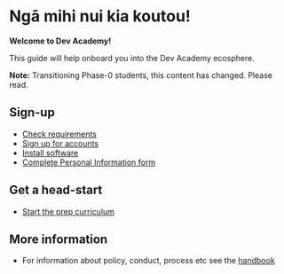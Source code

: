 # Ngā mihi nui kia koutou!
**Welcome to Dev Academy!**

This guide will help onboard you into the Dev Academy ecosphere.

__Note:__ Transitioning Phase-0 students, this content has changed. Please read.

## Sign-up 
- [Check requirements](/requirements.md)
- [Sign up for accounts](/accounts.md)
- [Install software](/install-software.md)
- [Complete Personal Information form](https://docs.google.com/forms/d/e/1FAIpQLSeOe6FzgbfOmtG6xYeO3-IVN9DTkwRi0zG6V909o1vuPUNa5w/viewform)


## Get a head-start 
- [Start the prep curriculum](prep-curriculum/README.md)


## More information
- For information about policy, conduct, process etc see the [handbook](handbook/README.md)
